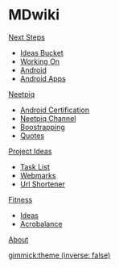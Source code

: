# MDwiki

[Next Steps]()

  * [Ideas Bucket](NextSteps-IdeasBucket.md)
  * [Working On](NextSteps-WorkingOn.md)
  * [Android](NextSteps-Android.md)
  * [Android Apps](NextSteps-AndroidApps.md)

[Neetpiq]()

  * [Android Certification](NextSteps-AndroidCertification.md)
  * [Neetpiq Channel](NextSteps-Neetpiq.md)
  * [Boostrapping](NextSteps-Bootstrapping.md)
  * [Quotes](NextSteps-Quotes.md)
  
[Project Ideas]()

  * [Task List](NextSteps-TaskList.md)
  * [Webmarks](NextSteps-Webmarks.md)
  * [Url Shortener](UrlShortener.md)

[Fitness]()

  * [Ideas](NextSteps-Fitness.md)
  * [Acrobalance](NextSteps-Acrobalance.md)

[About](about.md)

[gimmick:theme (inverse: false)](united)

